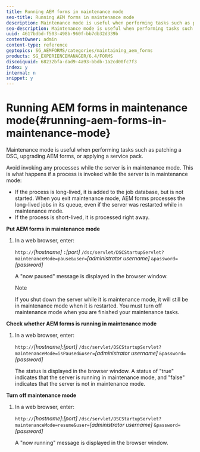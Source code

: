 ```yaml
---
title: Running AEM forms in maintenance mode
seo-title: Running AEM forms in maintenance mode
description: Maintenance mode is useful when performing tasks such as patching a DSC, upgrading AEM forms, or applying a service pack. Learn more about running AEM forms in maintenance mode.
seo-description: Maintenance mode is useful when performing tasks such as patching a DSC, upgrading AEM forms, or applying a service pack. Learn more about running AEM forms in maintenance mode.
uuid: 4617bdbd-f503-498b-960f-bb7db32d339b
contentOwner: admin
content-type: reference
geptopics: SG_AEMFORMS/categories/maintaining_aem_forms
products: SG_EXPERIENCEMANAGER/6.4/FORMS
discoiquuid: 68232bfa-dad9-4a93-bbdb-1a2cd00fc7f3
index: y
internal: n
snippet: y
---
```


# Running AEM forms in maintenance mode{#running-aem-forms-in-maintenance-mode}

Maintenance mode is useful when performing tasks such as patching a DSC, upgrading AEM forms, or applying a service pack.

Avoid invoking any processes while the server is in maintenance mode. This is what happens if a process is invoked while the server is in maintenance mode:

* If the process is long-lived, it is added to the job database, but is not started. When you exit maintenance mode, AEM forms processes the long-lived jobs in its queue, even if the server was restarted while in maintenance mode.
* If the process is short-lived, it is processed right away.

**Put AEM forms in maintenance mode**

1. In a web browser, enter:

   `http://`*[hostname]* `:`*[port]* `/dsc/servlet/DSCStartupServlet?maintenanceMode=pause&user=`*[administrator username]* `&password=`*[password]*

   A "now paused" message is displayed in the browser window.

   >[!NOTE]
   >
   >If you shut down the server while it is maintenance mode, it will still be in maintenance mode when it is restarted. You must turn off maintenance mode when you are finished your maintenance tasks.

**Check whether AEM forms is running in maintenance mode**

1. In a web browser, enter:

   `http://`*[hostname]:[port]* `/dsc/servlet/DSCStartupServlet?maintenanceMode=isPaused&user=`*[administrator username]* `&password=`*[password]*

   The status is displayed in the browser window. A status of "true" indicates that the server is running in maintenance mode, and "false" indicates that the server is not in maintenance mode.

**Turn off maintenance mode**

1. In a web browser, enter:

   `http://`*[hostname]:[port]* `/dsc/servlet/DSCStartupServlet?maintenanceMode=resume&user=`*[administrator username]* `&password=`*[password]*

   A "now running" message is displayed in the browser window.


